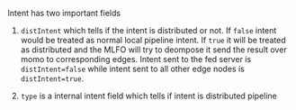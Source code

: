 Intent has two important fields
1. `distIntent` which tells if the intent is distributed or not. If `false` intent would be treated as normal local pipeline intent. If `true` it will be treated as distributed and the MLFO will try to deompose it send the result over momo to corresponding edges. Intent sent to the fed server is `distIntent=false` while intent sent to all other edge nodes is `distIntent=true`.

2. `type` is a internal intent field which tells if intent is distributed pipeline